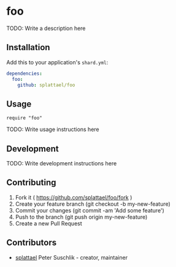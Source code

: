 # foo

TODO: Write a description here

## Installation


Add this to your application's `shard.yml`:

```yaml
dependencies:
  foo:
    github: splattael/foo
```


## Usage


```crystal
require "foo"
```


TODO: Write usage instructions here

## Development

TODO: Write development instructions here

## Contributing

1. Fork it ( https://github.com/splattael/foo/fork )
2. Create your feature branch (git checkout -b my-new-feature)
3. Commit your changes (git commit -am 'Add some feature')
4. Push to the branch (git push origin my-new-feature)
5. Create a new Pull Request

## Contributors

- [splattael](https://github.com/splattael) Peter Suschlik - creator, maintainer
